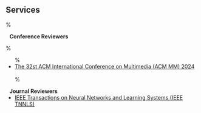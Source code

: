 ## Services

%<h4 style="margin:0 10px 0;">Conference Reviewers</h4>

%<ul style="margin:0 0 5px;">
%  <li><a href="https://2024.acmmm.org/"><autocolor>The 32st ACM International Conference on Multimedia (ACM MM) 2024</autocolor></a> </li>  
%</ul>

<h4 style="margin:0 10px 0;">Journal Reviewers</h4>

<ul style="margin:0 0 20px;">
  <li><a href="https://ieeexplore.ieee.org/xpl/RecentIssue.jsp?punumber=5962385"><autocolor>IEEE Transactions on Neural Networks and Learning Systems (IEEE TNNLS)</autocolor></a></li>
  
</ul>
